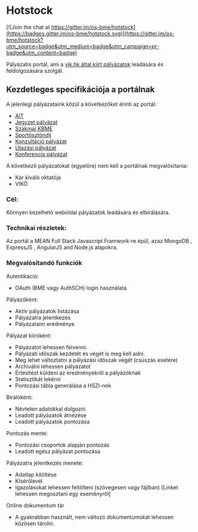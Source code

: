 # Hotstock

[![Join the chat at https://gitter.im/os-bme/hotstock](https://badges.gitter.im/os-bme/hotstock.svg)](https://gitter.im/os-bme/hotstock?utm_source=badge&utm_medium=badge&utm_campaign=pr-badge&utm_content=badge)

Pályázatis portál, ami a [vik.hk által kiírt pályázatok](https://vik.hk/palyazatok) leadására és feldolgozására szolgál.

## Kezdetleges specifikációja a portálnak

A jelenlegi pályázataink közül a következőket érinti az portál: 

 - [AIT](https://vik.hk/ait-palyazat)
 - [Jegyzet pályázat](https://vik.hk/jegyzetpalyazat)
 - [Szakmai KBME](https://vik.hk/palyazatok/kbme)
 - [Sportösztöndíj](https://vik.hk/sportosztondij)
 - [Konzultáció pályázat](https://vik.hk/konzultacio-palyazat)
 - [Utazási pályázat](https://vik.hk/utazasi-palyazat)
 - [Konferencia pályázat](https://vik.hk/konferencia-palyazat)

A következő pályázatokat (egyelőre) nem kell a portálnak megvalósítania:

- Kar kiváló oktatója
- VIKÖ


### Cél:
Könnyen kezelhető weboldal pályázatok leadására és elbírálására.

### Technikai részletek:
Az portál a MEAN Full Stack Javascript Framwork-re épül, azaz MongoDB , ExpressJS , AngularJS and Node.js alapokra.

### Megvalósítandó funkciók

Autentikáció:

- OAuth (BME vagy AuthSCH) login használata

Pályázóként:

- Aktív pályázatok listázása
- Pályázatra jelentkezés
- Pályázataim eredménye

Pályázat kiíróként:

- Pályázatot lehessen felvenni.
- Pályázati időszak kezdetét és végét is meg kell adni.
- Meg lehet változtatni a pályázási időszak végét (csúszás esetére)
- Archiválni lehessen pályázatot
- Értesítést küldeni az eredményekről a pályázóknak
- Statisztikát lekérni
- Pontozási tábla generálása a HSZI-nek

Bírálóként:

- Névtelen adatokkal dolgozni
- Leadott pályázatok átnézése
- Leadott pályázatok pontozása

Pontozás mente:

- Pontozási csoportok alapján pontozás
- Leadott egész pályázat pontozása
 

Pályázatra jelentkezés menete:

- Adatlap kitöltése
- Kísérőlevél
- Igazolásokat lehessen feltölteni (szövegesen vagy fájlban) [Linket lehessen megosztani egy eseményről]

Online dokumentum tár

- A gyakrabban használt, nem változó dokumentumokat lehessen közösen tárolni.
